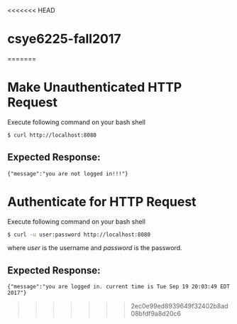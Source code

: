 <<<<<<< HEAD
# csye6225-fall2017
=======
# Make Unauthenticated HTTP Request

Execute following command on your bash shell
``` bash
$ curl http://localhost:8080
```

## Expected Response:
```
{"message":"you are not logged in!!!"}
```

# Authenticate for HTTP Request

Execute following command on your bash shell
``` bash
$ curl -u user:password http://localhost:8080
```

where *user* is the username and *password* is the password.

## Expected Response:
 ```
 {"message":"you are logged in. current time is Tue Sep 19 20:03:49 EDT 2017"}
 ```
>>>>>>> 2ec0e99ed8939649f32402b8ad08bfdf9a8d20c6
